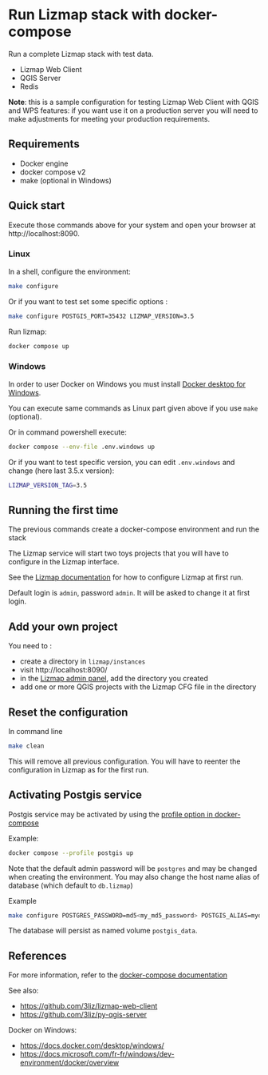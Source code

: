 # Run Lizmap stack with docker-compose

Run a complete Lizmap stack with test data.

- Lizmap Web Client
- QGIS Server
- Redis

**Note**: this is a sample configuration for testing Lizmap Web Client with QGIS and WPS features:
if you want use it on a production server you will need to make adjustments for meeting
your production requirements.

## Requirements

- Docker engine
- docker compose v2
- make (optional in Windows)

## Quick start

Execute those commands above for your system and open your browser at http://localhost:8090.

### Linux

In a shell, configure the environment:
```bash
make configure
```
Or if you want to test set some specific options :
```bash
make configure POSTGIS_PORT=35432 LIZMAP_VERSION=3.5
```

Run lizmap:
```bash
docker compose up
```

### Windows

In order to user Docker on Windows you must install [Docker desktop for Windows](https://docs.docker.com/desktop/windows/install/).

You can execute same commands as Linux part given above if you use `make` (optional).

Or in command powershell execute:

```bash
docker compose --env-file .env.windows up
```
Or if you want to test specific version, you can edit `.env.windows` and change (here last 3.5.x version):

```bash
LIZMAP_VERSION_TAG=3.5
```

## Running the first time

The previous commands create a docker-compose environment and run the stack

The Lizmap service will start two toys projects that you will have to configure in the Lizmap
interface.

See the [Lizmap documentation](https://docs.lizmap.com) for how to configure Lizmap at first run.

Default login is `admin`, password `admin`. It will be asked to change it at first login.

## Add your own project

You need to :
* create a directory in `lizmap/instances`
* visit http://localhost:8090/
* in the [Lizmap admin panel](http://localhost:8090/admin.php/admin/maps/), add the directory you created
* add one or more QGIS projects with the Lizmap CFG file in the directory

## Reset the configuration

In command line

```bash
make clean 
```

This will remove all previous configuration. You will have to reenter the configuration in Lizmap
as for the first run.

## Activating Postgis service

Postgis service may be activated by using the [profile option in docker-compose](https://docs.docker.com/compose/compose-file/compose-file-v3/#profiles)

Example:

```bash
docker compose --profile postgis up
```

Note that the default admin password will be `postgres` and may be changed when creating the environment. You may also
change the host name alias of database (which default to `db.lizmap`)

Example

```bash
make configure POSTGRES_PASSWORD=md5<my_md5_password> POSTGIS_ALIAS=mydb.host.name
```

The database will persist as named volume `postgis_data`.

## References

For more information, refer to the [docker-compose documentation](https://docs.docker.com/compose/)

See also:

- https://github.com/3liz/lizmap-web-client
- https://github.com/3liz/py-qgis-server

Docker on Windows:

- https://docs.docker.com/desktop/windows/
- https://docs.microsoft.com/fr-fr/windows/dev-environment/docker/overview
